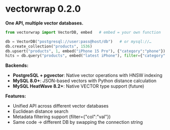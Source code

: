 # vectorwrap 0.2.0

**One API, multiple vector databases.**

```python
from vectorwrap import VectorDB, embed   # embed = your own function

db = VectorDB("postgresql://user:pass@host/db")   # or mysql://…
db.create_collection("products", 1536)
db.upsert("products", 1, embed("iPhone 15 Pro"), {"category":"phone"})
hits = db.query("products", embed("latest iPhone"), filter={"category":"phone"})
```

**Backends:**
- **PostgreSQL + pgvector**: Native vector operations with HNSW indexing
- **MySQL 8.0+**: JSON-based vectors with Python distance calculation
- **MySQL HeatWave 8.2+**: Native VECTOR type support (future)

**Features:**
- Unified API across different vector databases
- Euclidean distance search
- Metadata filtering support (filter={"col":"val"})
- Same code → different DB by swapping the connection string
